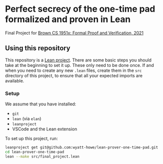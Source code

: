 # Perfect secrecy of the one-time pad formalized and proven in Lean

Final Project for [Brown CS 1951x: Formal Proof and Verification, 2021](https://github.com/BrownCS1951x/fpv2021/tree/main/src)

## Using this repository

This repository is a [Lean project](https://leanprover-community.github.io/install/project.html).
There are some basic steps you should take at the beginning to set it up.
These only need to be done once.
If and when you need to create any new `.lean` files,
create them in the `src` directory of this project,
to ensure that all your expected imports are available.

### Setup

We assume that you have installed:
* `git`
* `lean` (via `elan`)
* `leanproject`
* VSCode and the Lean extension

To set up this project, run:

```bash
leanproject get git@github.com:wyatt-howe/lean-prover-one-time-pad.git
cd lean-prover-one-time-pad
lean --make src/final_project.lean
```
